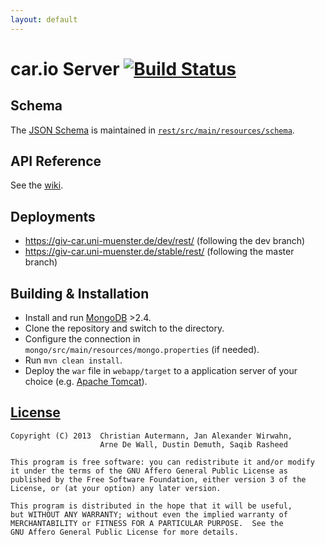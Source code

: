 ```yaml
---
layout: default
---
```


# car.io Server [![Build Status](https://travis-ci.org/car-io/car.io-server.png)](https://travis-ci.org/car-io/car.io-server) #

## Schema ##

The [JSON Schema](http://json-schema.org/) is maintained in [`rest/src/main/resources/schema`](rest/src/main/resources/schema).

## API Reference ##

See the [wiki](https://github.com/car-io/car.io-server/wiki#api-reference).

## Deployments ##

* https://giv-car.uni-muenster.de/dev/rest/ (following the dev branch)
* https://giv-car.uni-muenster.de/stable/rest/ (following the master branch)

## Building & Installation ##

* Install and run [MongoDB](http://www.mongodb.org/downloads) >2.4.
* Clone the repository and switch to the directory.
* Configure the connection in `mongo/src/main/resources/mongo.properties` (if needed).
* Run `mvn clean install`.
* Deploy the `war` file in `webapp/target` to a application server of your choice (e.g. [Apache Tomcat](http://tomcat.apache.org/)).

## [License](https://github.com/car-io/car.io-server/blob/master/LICENSE) ##

    Copyright (C) 2013  Christian Autermann, Jan Alexander Wirwahn,
                        Arne De Wall, Dustin Demuth, Saqib Rasheed

    This program is free software: you can redistribute it and/or modify
    it under the terms of the GNU Affero General Public License as
    published by the Free Software Foundation, either version 3 of the
    License, or (at your option) any later version.

    This program is distributed in the hope that it will be useful,
    but WITHOUT ANY WARRANTY; without even the implied warranty of
    MERCHANTABILITY or FITNESS FOR A PARTICULAR PURPOSE.  See the
    GNU Affero General Public License for more details.
